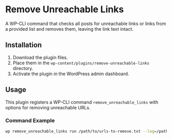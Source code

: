 # Remove Unreachable Links

A WP-CLI command that checks all posts for unreachable links or links from a provided list and removes them, leaving the link text intact.

## Installation

1. Download the plugin files.
2. Place them in the `wp-content/plugins/remove-unreachable-links` directory.
3. Activate the plugin in the WordPress admin dashboard.

## Usage

This plugin registers a WP-CLI command `remove_unreachable_links` with options for removing unreachable URLs.

### Command Example

```bash
wp remove_unreachable_links run /path/to/urls-to-remove.txt --log=/path/to/logfile.txt
